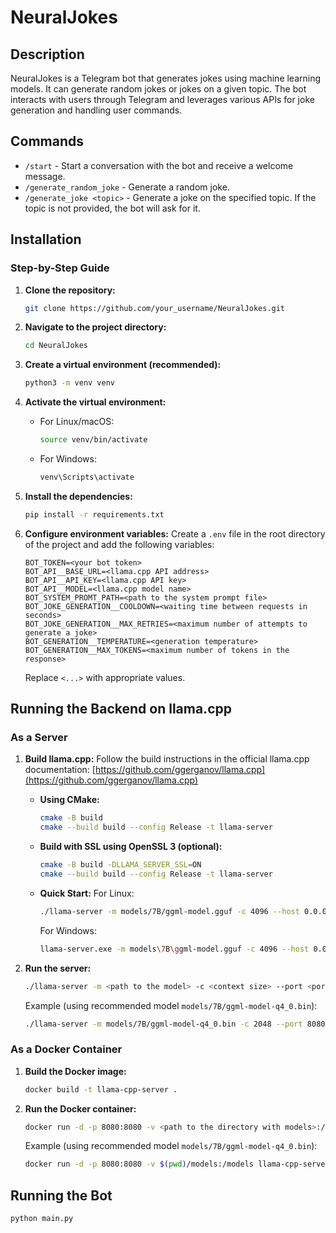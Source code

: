  # NeuralJokes

## Description

NeuralJokes is a Telegram bot that generates jokes using machine learning models. It can generate random jokes or jokes on a given topic. The bot interacts with users through Telegram and leverages various APIs for joke generation and handling user commands.

## Commands

- `/start` - Start a conversation with the bot and receive a welcome message.
- `/generate_random_joke` - Generate a random joke.
- `/generate_joke <topic>` - Generate a joke on the specified topic. If the topic is not provided, the bot will ask for it.

## Installation

### Step-by-Step Guide

1. **Clone the repository:**
    ```bash
    git clone https://github.com/your_username/NeuralJokes.git
    ```

2. **Navigate to the project directory:**
    ```bash
    cd NeuralJokes
    ```

3. **Create a virtual environment (recommended):**
    ```bash
    python3 -m venv venv
    ```

4. **Activate the virtual environment:**
    - For Linux/macOS:
        ```bash
        source venv/bin/activate
        ```
    - For Windows:
        ```bash
        venv\Scripts\activate
        ```

5. **Install the dependencies:**
    ```bash
    pip install -r requirements.txt
    ```

6. **Configure environment variables:**
    Create a `.env` file in the root directory of the project and add the following variables:
    ```plaintext
    BOT_TOKEN=<your bot token>
    BOT_API__BASE_URL=<llama.cpp API address>
    BOT_API__API_KEY=<llama.cpp API key>
    BOT_API__MODEL=<llama.cpp model name>
    BOT_SYSTEM_PROMT_PATH=<path to the system prompt file>
    BOT_JOKE_GENERATION__COOLDOWN=<waiting time between requests in seconds>
    BOT_JOKE_GENERATION__MAX_RETRIES=<maximum number of attempts to generate a joke>
    BOT_GENERATION__TEMPERATURE=<generation temperature>
    BOT_GENERATION__MAX_TOKENS=<maximum number of tokens in the response>
    ```
    Replace `<...>` with appropriate values.

## Running the Backend on llama.cpp

### As a Server

1. **Build llama.cpp:**
    Follow the build instructions in the official llama.cpp documentation: [https://github.com/ggerganov/llama.cpp](https://github.com/ggerganov/llama.cpp)

    - **Using CMake:**
        ```bash
        cmake -B build
        cmake --build build --config Release -t llama-server
        ```

    - **Build with SSL using OpenSSL 3 (optional):**
        ```bash
        cmake -B build -DLLAMA_SERVER_SSL=ON
        cmake --build build --config Release -t llama-server
        ```

    - **Quick Start:**
        For Linux:
        ```bash
        ./llama-server -m models/7B/ggml-model.gguf -c 4096 --host 0.0.0.0 --port 1234
        ```

        For Windows:
        ```bash
        llama-server.exe -m models\7B\ggml-model.gguf -c 4096 --host 0.0.0.0 --port 1234
        ```

2. **Run the server:**
    ```bash
    ./llama-server -m <path to the model> -c <context size> --port <port>
    ```

    Example (using recommended model `models/7B/ggml-model-q4_0.bin`):
    ```bash
    ./llama-server -m models/7B/ggml-model-q4_0.bin -c 2048 --port 8080
    ```

### As a Docker Container

1. **Build the Docker image:**
    ```bash
    docker build -t llama-cpp-server .
    ```

2. **Run the Docker container:**
    ```bash
    docker run -d -p 8080:8080 -v <path to the directory with models>:/models llama-cpp-server -m /models/<model name> -c <context size>
    ```

    Example (using recommended model `models/7B/ggml-model-q4_0.bin`):
    ```bash
    docker run -d -p 8080:8080 -v $(pwd)/models:/models llama-cpp-server -m /models/7B/ggml-model-q4_0.bin -c 2048
    ```

## Running the Bot

```bash
python main.py
```

